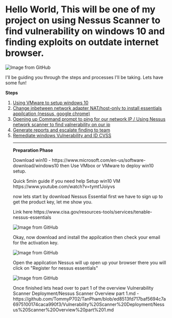 # Hello World, This will be one of my project on using Nessus Scanner to find vulnerability on windows 10 and finding exploits on outdate internet browser.

<img src="https://github.com/TommyP702/TanPham/assets/169327735/a3b312c1-5b74-4376-8d38-f9f7f308975c" alt="Image from GitHub"/>


I'll be guiding you through the steps and processes I'll be taking. Lets have some fun!

<p class="has-text-align-center"><strong>Steps</strong></p>

<!-- wp:group {"layout":{"type":"flex","orientation":"vertical"},"fontSize":"small"} -->
<div class="wp-block-group has-small-font-size"><!-- wp:list {"ordered":true} -->
<ol><!-- wp:list-item -->
<li><a href="#1">Using VMware to setup windows 10</a></li>
<!-- /wp:list-item -->

<!-- wp:list-item -->
<li><a href="#2">Change inbetween network adapter NAT/host-only to install essentials appilcation (nessus, google chrome) </a></li>
<!-- /wp:list-item -->

<!-- wp:list-item -->
<li><a href="#3">Opening up Command prompt to ping for our network IP / Using Nessus network scanner to find valnerability on our ip</a></li>
<!-- /wp:list-item -->

<li><a href="#4">Generate reports and escalate finding to team </a></li>
<!-- /wp:list-item -->

<!-- wp:list-item -->
<li><a href="#5">Remediate windows Vulnerability and ID CVSS</a></li>
<!-- /wp:list-item -->

<!-- wp:separator -->
<hr class="wp-block-separator has-alpha-channel-opacity"/>
<!-- /wp:separator -->

<!-- wp:paragraph {"align":"center","backgroundColor":"pale-cyan-blue"} -->
<p class="has-text-align-center has-pale-cyan-blue-background-color has-background" id="1"><strong>Preparation Phase</strong></p>
<!-- /wp:paragraph -->

<p>Download win10  - https://www.microsoft.com/en-us/software-download/windows10 then Use VMbox or VMware to deploy win10 setup. </p>
<p>Quick 5min guide if you need help Setup win10 VM https://www.youtube.com/watch?v=tymt1Joiyvs</p>
<p>now lets start by download Nessus Essential first we have to sign up to get the product key, let me show you.</p>
<p>Link here https://www.cisa.gov/resources-tools/services/tenable-nessus-essentials</p>

<img src="https://github.com/TommyP702/TanPham/assets/169327735/7681c2f4-ccd3-4a42-8ea8-d9478058256d" alt="Image from GitHub"/>

<p>Okay, now download and install the appilcation then check your email for the activation key.</p>

<img src="https://github.com/TommyP702/TanPham/assets/169327735/14f570cf-f293-41d0-aef9-aae880a3a0b6" alt="Image from GitHub"/>

<p>Open the appilcation Nessus will up open up your browser there you will click on "Register for nessus essentials"</p>

<img src="https://github.com/TommyP702/TanPham/assets/169327735/bb266ffe-8b6c-4a34-a006-4083e83d207e" alt="Image from GitHub"/>


<p> Once finished lets head over to part 1 of the overview Vulnerability Scanner Deployment/Nessus Scanner Overview part 1.md - https://github.com/TommyP702/TanPham/blob/ed8513fd717baf5694c7a6975100174caca990f3/Vulnerability%20Scanner%20Deployment/Nessus%20Scanner%20Overview%20part%201.md</p>




